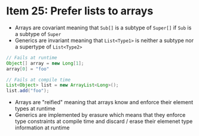 # Item 25: Prefer lists to arrays

* Arrays are covariant meaning that `Sub[]` is a subtype of `Super[]` if `Sub` is a subtype of `Super`
* Generics are invariant meaning that `List<Type1>` is neither a subtype nor a supertype of `List<Type2>`

```java
// Fails at runtime
Object[] array = new Long[1];
array[0] = "foo"

// Fails at compile time
List<Object> list = new ArrayList<Long>();
list.add("foo");
```

* Arrays are "reified" meaning that arrays know and enforce their element types at runtime
* Generics are implemented by erasure which means that they enforce type constraints at compile time and discard / erase their elemenet type information at runtime
